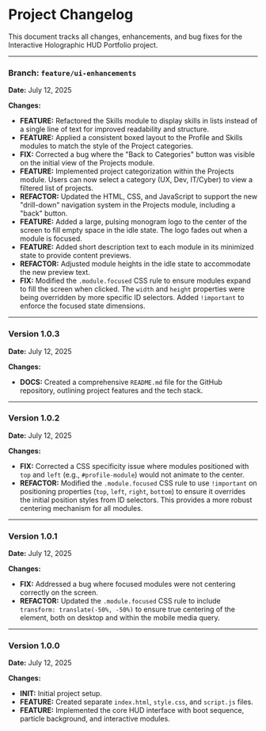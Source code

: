 # Project Changelog

This document tracks all changes, enhancements, and bug fixes for the Interactive Holographic HUD Portfolio project.

---

### **Branch: `feature/ui-enhancements`**

**Date:** July 12, 2025

**Changes:**

* **FEATURE:** Refactored the Skills module to display skills in lists instead of a single line of text for improved readability and structure.
* **FEATURE:** Applied a consistent boxed layout to the Profile and Skills modules to match the style of the Project categories.
* **FIX:** Corrected a bug where the "Back to Categories" button was visible on the initial view of the Projects module.
* **FEATURE:** Implemented project categorization within the Projects module. Users can now select a category (UX, Dev, IT/Cyber) to view a filtered list of projects.
* **REFACTOR:** Updated the HTML, CSS, and JavaScript to support the new "drill-down" navigation system in the Projects module, including a "back" button.
* **FEATURE:** Added a large, pulsing monogram logo to the center of the screen to fill empty space in the idle state. The logo fades out when a module is focused.
* **FEATURE:** Added short description text to each module in its minimized state to provide content previews.
* **REFACTOR:** Adjusted module heights in the idle state to accommodate the new preview text.
* **FIX:** Modified the `.module.focused` CSS rule to ensure modules expand to fill the screen when clicked. The `width` and `height` properties were being overridden by more specific ID selectors. Added `!important` to enforce the focused state dimensions.

---

### **Version 1.0.3**

**Date:** July 12, 2025

**Changes:**

* **DOCS:** Created a comprehensive `README.md` file for the GitHub repository, outlining project features and the tech stack.

---

### **Version 1.0.2**

**Date:** July 12, 2025

**Changes:**

* **FIX:** Corrected a CSS specificity issue where modules positioned with `top` and `left` (e.g., `#profile-module`) would not animate to the center.
* **REFACTOR:** Modified the `.module.focused` CSS rule to use `!important` on positioning properties (`top`, `left`, `right`, `bottom`) to ensure it overrides the initial position styles from ID selectors. This provides a more robust centering mechanism for all modules.

---

### **Version 1.0.1**

**Date:** July 12, 2025

**Changes:**

* **FIX:** Addressed a bug where focused modules were not centering correctly on the screen.
* **REFACTOR:** Updated the `.module.focused` CSS rule to include `transform: translate(-50%, -50%)` to ensure true centering of the element, both on desktop and within the mobile media query.

---

### **Version 1.0.0**

**Date:** July 12, 2025

**Changes:**

* **INIT:** Initial project setup.
* **FEATURE:** Created separate `index.html`, `style.css`, and `script.js` files.
* **FEATURE:** Implemented the core HUD interface with boot sequence, particle background, and interactive modules.